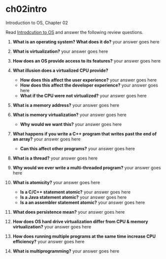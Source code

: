 # ch02intro
Introduction to OS, Chapter 02

Read [Introdcution to OS](http://pages.cs.wisc.edu/~remzi/OSTEP/intro.pdf) and answer the following review questions.

1. **What is an operating system? What does it do?** your answer goes here 
2. **What is virtualization?** your answer goes here 
3. **How does an OS provide access to its features?** your answer goes here 
4. **What illusion does a virtualized CPU provide?**
    - **How does this affect the user experience?** your answer goes here 
    - **How does this affect the developer experience?** your answer goes here 
    - **What if the CPU were not virtualized?** your answer goes here 
5. **What is a memory address?** your answer goes here
6. **What is memory virtualization?** your answer goes here
    - **Why would we want this?** your answer goes here 
8. **What happens if you write a C++ program that writes past the end of an array?**  your answer goes here
      - **Can this affect other programs?** your answer goes here 
9. **What is a thread?** your answer goes here
10. **Why would we ever write a multi-threaded program?** your answer goes here
11. **What is atomicity?** your answer goes here
    - **Is a C/C++ statement atomic?** your answer goes here 
    - **Is a Java statement atomic?** your answer goes here 
    - **Is a an assembler statement atomic?** your answer goes here 

13. **What does persistence mean?** your answer goes here

14. **How does OS hard drive virtualization differ from CPU & memory virtualization?** your answer goes here 
15. **How does running multiple programs at the same time increase CPU efficiency?** your answer goes here 
16. **What is multiprogramming?** your answer goes here 
